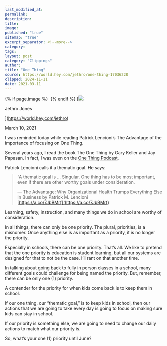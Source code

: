 ```yaml
---
last_modified_at: 
permalink: 
description: 
title: 
image: 
published: "true"
sitemap: "true"
excerpt_separator: <!--more-->
category: 
tags: 
layout: post
category: "Clippings"
author: 
title: "One Thing"
source: https://world.hey.com/jethro/one-thing-17036228
clipped: 2024-11-11
date: 2021-03-11
---
```



{% if page.image %} <img src="{{ page.image }}" alt=""> {% endif %}
[![](https://world.hey.com/jethro/avatar-40bd048fb7cc6850d42ef0957b5f0c498bfea84d)

Jethro Jones

](https://world.hey.com/jethro)

March 10, 2021

I was reminded today while reading Patrick Lencioni’s The Advantage of the importance of focusing on One Thing.

Several years ago, I read the book The One Thing by Gary Keller and Jay Papasan. In fact, I was even on the [One Thing Podcast](https://www.the1thing.com/podcasts/102/). 

Patrick Lencioni calls it a thematic goal. He says:

> “A thematic goal is … Singular. One thing has to be most important, even if there are other worthy goals under consideration. 
> 
> — The Advantage: Why Organizational Health Trumps Everything Else In Business by Patrick M. Lencioni  
> [https://a.co/7JbBMrf](https://a.co/7JbBMrf)

Learning, safety, instruction, and many things we do in school are worthy of consideration. 

In all things, there can only be one priority. The plural, priorities, is a misnomer. Once anything else is as important as a priority, it is no longer the priority. 

Especially in schools, there can be one priority. That’s all. We like to pretend that the one priority is education is student learning, but all our systems are designed for that to not be the case. I’ll rant on that another time. 

In talking about going back to fully in person classes in a school, many different goals could challenge for being named the priority. But, remember, there can be only one (1) priority. 

A contender for the priority for when kids come back is to keep them in school. 

If our one thing, our “thematic goal,” is to keep kids in school, then our actions that we are going to take every day is going to focus on making sure kids can stay in school. 

If our priority is something else, we are going to need to change our daily actions to match what our priority is. 

So, what’s your one (1) priority until June?